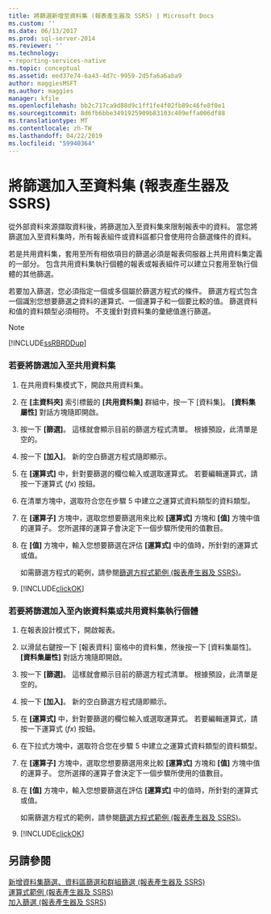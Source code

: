 ```yaml
---
title: 將篩選新增至資料集 (報表產生器及 SSRS) | Microsoft Docs
ms.custom: ''
ms.date: 06/13/2017
ms.prod: sql-server-2014
ms.reviewer: ''
ms.technology:
- reporting-services-native
ms.topic: conceptual
ms.assetid: eed37e74-6a43-4d7c-9959-2d5fa6a6aba9
author: maggiesMSFT
ms.author: maggies
manager: kfile
ms.openlocfilehash: bb2c717ca9d88d9c1ff1fe4f02fb89c46fe8f0e1
ms.sourcegitcommit: 8d6fb6bbe3491925909b83103c409effa006df88
ms.translationtype: MT
ms.contentlocale: zh-TW
ms.lasthandoff: 04/22/2019
ms.locfileid: "59940364"
---
```

# <a name="add-a-filter-to-a-dataset-report-builder-and-ssrs"></a>將篩選加入至資料集 (報表產生器及 SSRS)
  從外部資料來源擷取資料後，將篩選加入至資料集來限制報表中的資料。 當您將篩選加入至資料集時，所有報表組件或資料區都只會使用符合篩選條件的資料。  
  
 若是共用資料集，套用至所有相依項目的篩選必須是報表伺服器上共用資料集定義的一部分。 包含共用資料集執行個體的報表或報表組件可以建立只套用至執行個體的其他篩選。  
  
 若要加入篩選，您必須指定一個或多個屬於篩選方程式的條件。 篩選方程式包含一個識別您想要篩選之資料的運算式、一個運算子和一個要比較的值。 篩選資料和值的資料類型必須相符。 不支援針對資料集的彙總值進行篩選。  
  
> [!NOTE]  
>  [!INCLUDE[ssRBRDDup](../../includes/ssrbrddup-md.md)]  
  
### <a name="to-add-a-filter-to-a-shared-dataset"></a>若要將篩選加入至共用資料集  
  
1.  在共用資料集模式下，開啟共用資料集。  
  
2.  在 **[主資料夾]** 索引標籤的 **[共用資料集]** 群組中，按一下 [資料集]。 **[資料集屬性]** 對話方塊隨即開啟。  
  
3.  按一下 **[篩選]**。 這樣就會顯示目前的篩選方程式清單。 根據預設，此清單是空的。  
  
4.  按一下 **[加入]**。 新的空白篩選方程式隨即顯示。  
  
5.  在 **[運算式]** 中，針對要篩選的欄位輸入或選取運算式。 若要編輯運算式，請按一下運算式 (*fx*) 按鈕。  
  
6.  在清單方塊中，選取符合您在步驟 5 中建立之運算式資料類型的資料類型。  
  
7.  在 **[運算子]** 方塊中，選取您想要篩選用來比較 **[運算式]** 方塊和 **[值]** 方塊中值的運算子。 您所選擇的運算子會決定下一個步驟所使用的值數目。  
  
8.  在 **[值]** 方塊中，輸入您想要篩選在評估 **[運算式]** 中的值時，所針對的運算式或值。  
  
     如需篩選方程式的範例，請參閱[篩選方程式範例 &#40;報表產生器及 SSRS&#41;](../report-design/filter-equation-examples-report-builder-and-ssrs.md)。  
  
9. [!INCLUDE[clickOK](../../includes/clickok-md.md)]  
  
### <a name="to-add-a-filter-to-an-embedded-dataset-or-a-shared-dataset-instance"></a>若要將篩選加入至內嵌資料集或共用資料集執行個體  
  
1.  在報表設計模式下，開啟報表。  
  
2.  以滑鼠右鍵按一下 [報表資料] 窗格中的資料集，然後按一下 [資料集屬性]。 **[資料集屬性]** 對話方塊隨即開啟。  
  
3.  按一下 **[篩選]**。 這樣就會顯示目前的篩選方程式清單。 根據預設，此清單是空的。  
  
4.  按一下 **[加入]**。 新的空白篩選方程式隨即顯示。  
  
5.  在 **[運算式]** 中，針對要篩選的欄位輸入或選取運算式。 若要編輯運算式，請按一下運算式 (*fx*) 按鈕。  
  
6.  在下拉式方塊中，選取符合您在步驟 5 中建立之運算式資料類型的資料類型。  
  
7.  在 **[運算子]** 方塊中，選取您想要篩選用來比較 **[運算式]** 方塊和 **[值]** 方塊中值的運算子。 您所選擇的運算子會決定下一個步驟所使用的值數目。  
  
8.  在 **[值]** 方塊中，輸入您想要篩選在評估 **[運算式]** 中的值時，所針對的運算式或值。  
  
     如需篩選方程式的範例，請參閱[篩選方程式範例 &#40;報表產生器及 SSRS&#41;](../report-design/filter-equation-examples-report-builder-and-ssrs.md)。  
  
9. [!INCLUDE[clickOK](../../includes/clickok-md.md)]  
  
## <a name="see-also"></a>另請參閱  
 [新增資料集篩選、資料區篩選和群組篩選 &#40;報表產生器及 SSRS&#41;](../report-design/add-dataset-filters-data-region-filters-and-group-filters.md)   
 [運算式範例 &#40;報表產生器及 SSRS&#41;](../report-design/expression-examples-report-builder-and-ssrs.md)   
 [加入篩選 &#40;報表產生器及 SSRS&#41;](../report-design/add-a-filter-report-builder-and-ssrs.md)  
  
  

